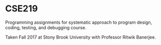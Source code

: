 # CSE219
Programming assignments for systematic approach to program design, coding, testing, and debugging course.

Taken Fall 2017 at Stony Brook University with Professor Ritwik Banerjee.
